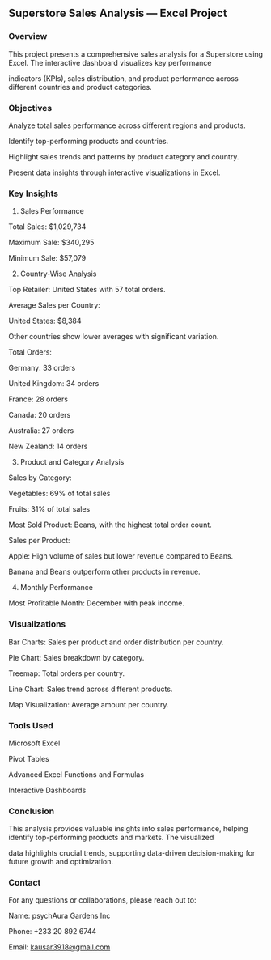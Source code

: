 ## Superstore Sales Analysis — Excel Project

### Overview

This project presents a comprehensive sales analysis for a Superstore using Excel. The interactive dashboard visualizes key performance

indicators (KPIs), sales distribution, and product performance across different countries and product categories.

### Objectives

Analyze total sales performance across different regions and products.

Identify top-performing products and countries.

Highlight sales trends and patterns by product category and country.

Present data insights through interactive visualizations in Excel.

### Key Insights

1. Sales Performance

Total Sales: $1,029,734

Maximum Sale: $340,295

Minimum Sale: $57,079

2. Country-Wise Analysis

Top Retailer: United States with 57 total orders.

Average Sales per Country:

United States: $8,384

Other countries show lower averages with significant variation.

Total Orders:

Germany: 33 orders

United Kingdom: 34 orders

France: 28 orders

Canada: 20 orders

Australia: 27 orders

New Zealand: 14 orders

3. Product and Category Analysis

Sales by Category:

Vegetables: 69% of total sales

Fruits: 31% of total sales

Most Sold Product: Beans, with the highest total order count.

Sales per Product:

Apple: High volume of sales but lower revenue compared to Beans.

Banana and Beans outperform other products in revenue.

4. Monthly Performance

Most Profitable Month: December with peak income.

### Visualizations

Bar Charts: Sales per product and order distribution per country.

Pie Chart: Sales breakdown by category.

Treemap: Total orders per country.

Line Chart: Sales trend across different products.

Map Visualization: Average amount per country.

### Tools Used

Microsoft Excel

Pivot Tables

Advanced Excel Functions and Formulas

Interactive Dashboards

### Conclusion

This analysis provides valuable insights into sales performance, helping identify top-performing products and markets. The visualized 

data highlights crucial trends, supporting data-driven decision-making for future growth and optimization.

### Contact

For any questions or collaborations, please reach out to:

Name: psychAura Gardens Inc

Phone: +233 20 892 6744

Email: kausar3918@gmail.com


